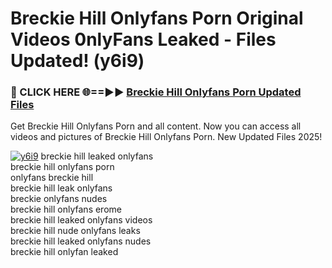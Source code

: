 # Breckie Hill Onlyfans Porn Original Videos 0nlyFans Leaked - Files Updated! (y6i9)

<h3>🔴 CLICK HERE 🌐==►► <a href="https://tinyurl.com/4seja8ks" rel="nofollow">Breckie Hill Onlyfans Porn Updated Files</a></h3>

Get Breckie Hill Onlyfans Porn and all content. Now you can access all videos and pictures of Breckie Hill Onlyfans Porn. New Updated Files 2025!

[![y6i9](https://i.imgur.com/EWjZXRe.gif)](https://tinyurl.com/4seja8ks)
breckie hill leaked onlyfans<br>
breckie hill onlyfans porn<br>
onlyfans breckie hill<br>
breckie hill leak onlyfans<br>
breckie onlyfans nudes<br>
breckie hill onlyfans erome<br>
breckie hill leaked onlyfans videos<br>
breckie hill nude onlyfans leaks<br>
breckie hill leaked onlyfans nudes<br>
breckie hill onlyfan leaked